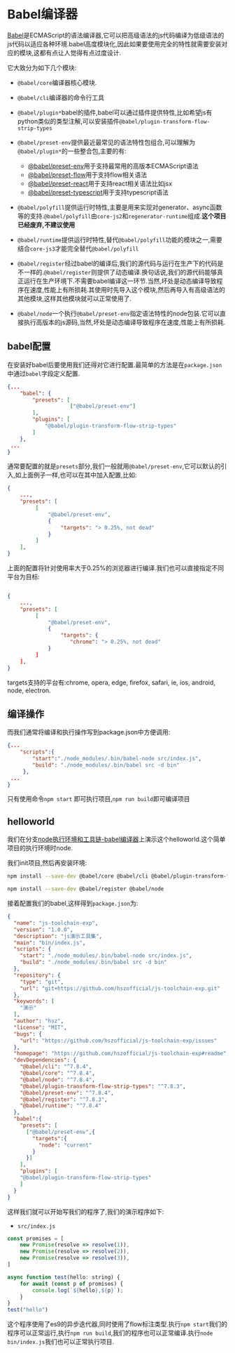 # Babel编译器

[Babel](https://www.babeljs.cn/)是ECMAScript的语法编译器,它可以把高级语法的js代码编译为低级语法的js代码以适应各种环境.babel高度模块化,因此如果要使用完全的特性就需要安装对应的模块,这都有点让人觉得有点过度设计.

它大致分为如下几个模块:

+ `@babel/core`编译器核心模块.

+ `@babel/cli`编译器的命令行工具

+ `@babel/plugin*`babel的插件,babel可以通过插件提供特性,比如希望js有python类似的类型注解,可以安装插件`@babel/plugin-transform-flow-strip-types`

+ `@babel/preset-env`提供最近最常见的语法特性包组合,可以理解为`@babel/plugin*`的一些整合包,主要的有:
    + [@babel/preset-env](https://babel.docschina.org/docs/en/babel-preset-env)用于支持最常用的高版本ECMAScript语法
    + [@babel/preset-flow](https://babel.docschina.org/docs/en/babel-preset-flow)用于支持flow相关语法
    + [@babel/preset-react](https://babel.docschina.org/docs/en/babel-preset-react)用于支持react相关语法比如jsx
    + [@babel/preset-typescript](https://babel.docschina.org/docs/en/babel-preset-typescript)用于支持typescript语法

+ `@babel/polyfill`提供运行时特性,主要是用来实现对generator、async函数等的支持.`@babel/polyfill`由`core-js2`和`regenerator-runtime`组成.**这个项目已经废弃,不建议使用**

+ `@babel/runtime`提供运行时特性,替代`@babel/polyfill`功能的模块之一,需要结合`core-js3`才能完全替代`@babel/polyfill`

+ `@babel/register`经过babel的编译后,我们的源代码与运行在生产下的代码是不一样的.`@babel/register`则提供了动态编译.换句话说,我们的源代码能够真正运行在生产环境下.不需要babel编译这一环节.当然,坏处是动态编译导致程序在速度,性能上有所损耗.其使用时先导入这个模块,然后再导入有高级语法的其他模块,这样其他模块就可以正常使用了.

+ `@babel/node`一个执行`@babel/preset-env`指定语法特性的node包装.它可以直接执行高版本的js源码,当然,坏处是动态编译导致程序在速度,性能上有所损耗.

## babel配置

在安装好babel后要使用我们还得对它进行配置.最简单的方法是在`package.json`中通过`babel`字段定义配置.

```json
{...
    "babel": {
        "presets": [
                    ["@babel/preset-env"]
        ],
        "plugins": [
            "@babel/plugin-transform-flow-strip-types"
        ]
    },
 ...
}
```

通常要配置的就是`presets`部分,我们一般就用`@babel/preset-env`,它可以默认的引入,如上面例子一样,也可以在其中加入配置,比如:

```json
{
    ...,
    "presets": [
         [
             "@babel/preset-env",
             {
                 "targets": "> 0.25%, not dead"
             }
         ]
    ],
}
```

上面的配置将针对使用率大于0.25%的浏览器进行编译.我们也可以直接指定不同平台为目标:

```json

{
    ...,
    "presets": [
         [
             "@babel/preset-env",
             {
                 "targets": {
                    "chrome": "> 0.25%, not dead"
             }
         ]
    ],
}
```

targets支持的平台有:chrome, opera, edge, firefox, safari, ie, ios, android, node, electron.

## 编译操作

而我们通常将编译和执行操作写到package.json中方便调用:

```json
{...
    "scripts":{
        "start":"./node_modules/.bin/babel-node src/index.js",
        "build": "./node_modules/.bin/babel src -d bin"
     },
 ...
}
```

只有使用命令`npm start` 即可执行项目,`npm run build`即可编译项目

## helloworld

我们在分支[node执行环境和工具链-babel编译器](https://github.com/hsz1273327/TutorialForJavascript/tree/node%E6%89%A7%E8%A1%8C%E7%8E%AF%E5%A2%83%E5%92%8C%E5%B7%A5%E5%85%B7%E9%93%BE-babel%E7%BC%96)上演示这个helloworld.这个简单项目的执行环境时node.

我们init项目,然后再安装环境:

```bash
npm install --save-dev @babel/core @babel/cli @babel/plugin-transform-flow-strip-types @babel/preset-env @babel/runtime 

npm install --save-dev @babel/register @babel/node
```

接着配置我们的babel,这样得到`package.json`为:

```json
{
  "name": "js-toolchain-exp",
  "version": "1.0.0",
  "description": "js演示工具集",
  "main": "bin/index.js",
  "scripts": {
    "start": "./node_modules/.bin/babel-node src/index.js",
    "build": "./node_modules/.bin/babel src -d bin"
  },
  "repository": {
    "type": "git",
    "url": "git+https://github.com/hszofficial/js-toolchain-exp.git"
  },
  "keywords": [
    "演示"
  ],
  "author": "hsz",
  "license": "MIT",
  "bugs": {
    "url": "https://github.com/hszofficial/js-toolchain-exp/issues"
  },
  "homepage": "https://github.com/hszofficial/js-toolchain-exp#readme",
  "devDependencies": {
    "@babel/cli": "^7.8.4",
    "@babel/core": "^7.8.4",
    "@babel/node": "^7.8.4",
    "@babel/plugin-transform-flow-strip-types": "^7.8.3",
    "@babel/preset-env": "^7.8.4",
    "@babel/register": "^7.8.3",
    "@babel/runtime": "^7.8.4"
  },
  "babel":{
    "presets": [
      ["@babel/preset-env",{
        "targets":{
          "node": "current"
        }
      }]
    ],
    "plugins": [
    "@babel/plugin-transform-flow-strip-types"
    ]
  }
}
```

这样我们就可以开始写我们的程序了,我们的演示程序如下:

+ `src/index.js`

```js
const promises = [
    new Promise(resolve => resolve(1)),
    new Promise(resolve => resolve(2)),
    new Promise(resolve => resolve(3)),
]

async function test(hello: string) {
    for await (const p of promises) {
        console.log(`${hello},${p}`);
    }
}
test("hello")
```

这个程序使用了es9的异步迭代器,同时使用了flow标注类型.执行`npm start`我们的程序可以正常运行,执行`npm run build`,我们的程序也可以正常编译.执行`node bin/index.js`我们也可以正常执行项目.
